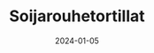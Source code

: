 ---
title: "Soijarouhetortillat"
image: "https://chocochili.net/app/uploads/2016/08/soijarouhetortillat3-300x200.jpg"
date: 2024-01-05
receipt_url: "https://chocochili.net/2016/08/soijarouhetortillat/"
---